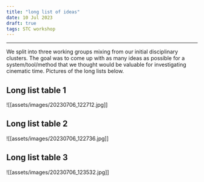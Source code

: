 ```yaml
---
title: "long list of ideas"
date: 10 Jul 2023
draft: true
tags: STC workshop
---
```

---

We split into three working groups mixing from our initial disciplinary clusters. The goal was to come up with as many ideas as possible for a system/tool/method that we thought would be valuable for investigating cinematic time. Pictures of the long lists below.

## Long list table 1
![[assets/images/20230706_122712.jpg]]

## Long list table 2
![[assets/images/20230706_122736.jpg]]

## Long list table 3
![[assets/images/20230706_123532.jpg]]
